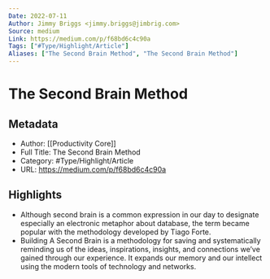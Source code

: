 ```yaml
---
Date: 2022-07-11
Author: Jimmy Briggs <jimmy.briggs@jimbrig.com>
Source: medium
Link: https://medium.com/p/f68bd6c4c90a
Tags: ["#Type/Highlight/Article"]
Aliases: ["The Second Brain Method", "The Second Brain Method"]
---
```

# The Second Brain Method

## Metadata
- Author: [[Productivity Core]]
- Full Title: The Second Brain Method
- Category: #Type/Highlight/Article
- URL: https://medium.com/p/f68bd6c4c90a

## Highlights
- Although second brain is a common expression in our day to designate especially an electronic metaphor about database, the term became popular with the methodology developed by Tiago Forte.
- Building A Second Brain is a methodology for saving and systematically reminding us of the ideas, inspirations, insights, and connections we’ve gained through our experience. It expands our memory and our intellect using the modern tools of technology and networks.
